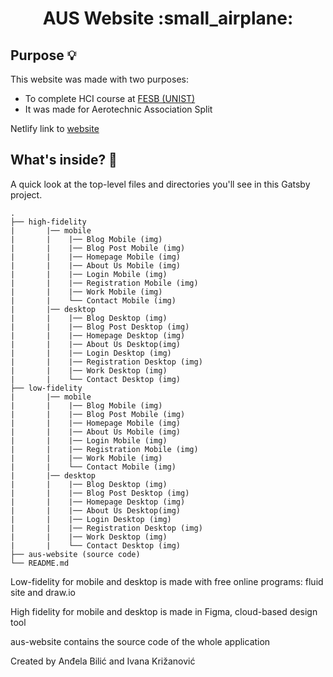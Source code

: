 <h1 align="center">
  AUS Website :small_airplane: 
</h1>

## Purpose :bulb:
This website was made with two purposes: 
 - To complete HCI course at [FESB (UNIST)](https://www.fesb.unist.hr/) 
 - It was made for Aerotechnic Association Split
 

Netlify link to [website](https://aus-split.netlify.app/)


## What's inside? 🧐

A quick look at the top-level files and directories you'll see in this Gatsby project.

    .
    ├── high-fidelity
    |       |── mobile
    |       |    |── Blog Mobile (img)
    |       |    |── Blog Post Mobile (img)
    |       |    |── Homepage Mobile (img)
    |       |    |── About Us Mobile (img)
    |       |    |── Login Mobile (img)
    |       |    |── Registration Mobile (img)
    |       |    |── Work Mobile (img)
    |       |    └── Contact Mobile (img)
    |       |── desktop
    |       |    |── Blog Desktop (img)
    |       |    |── Blog Post Desktop (img)
    |       |    |── Homepage Desktop (img)
    |       |    |── About Us Desktop(img)
    |       |    |── Login Desktop (img)
    |       |    |── Registration Desktop (img)
    |       |    |── Work Desktop (img)
    |       |    └── Contact Desktop (img)
    ├── low-fidelity
    |       |── mobile
    |       |    |── Blog Mobile (img)
    |       |    |── Blog Post Mobile (img)
    |       |    |── Homepage Mobile (img)
    |       |    |── About Us Mobile (img)
    |       |    |── Login Mobile (img)
    |       |    |── Registration Mobile (img)
    |       |    |── Work Mobile (img)
    |       |    └── Contact Mobile (img)
    |       |── desktop
    |       |    |── Blog Desktop (img)
    |       |    |── Blog Post Desktop (img)
    |       |    |── Homepage Desktop (img)
    |       |    |── About Us Desktop(img)
    |       |    |── Login Desktop (img)
    |       |    |── Registration Desktop (img)
    |       |    |── Work Desktop (img)
    |       |    └── Contact Desktop (img)
    ├── aus-website (source code)
    └── README.md

  Low-fidelity for mobile and desktop is made with free online programs: fluid site and draw.io

  High fidelity for mobile and desktop is made in Figma, cloud-based design tool 

  aus-website contains the source code of the whole application

Created by Anđela Bilić and Ivana Križanović
